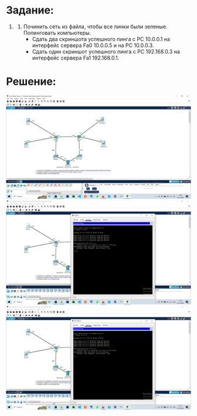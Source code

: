 # Задание:
1) 1. Починить сеть из файла, чтобы все линки были зеленые. Попинговать компьютеры.
      * Сдать два скриншота успешного пинга с РС 10.0.0.1 на интерфейс сервера Fa0 10.0.0.5 и на PC 10.0.0.3.
      * Сдать один скриншот успешного пинга с РС 192.168.0.3 на интерфейс сервера Fa1 192.168.0.1.
      
# Решение:
![1.png](Imaige/1.png)
![2.png](Imaige/2.png)
![3png](Imaige/3.png)